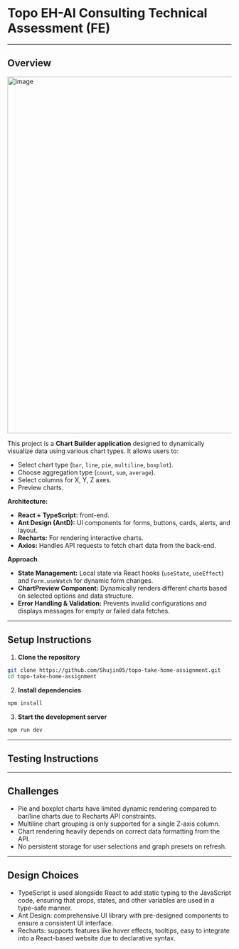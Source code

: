 # Topo EH-AI Consulting Technical Assessment (FE)  
---
## Overview
<img width="1683" height="801" alt="image" src="https://github.com/user-attachments/assets/fb8b8291-6253-413d-b8e7-512b29fd29d1" />

This project is a **Chart Builder application** designed to dynamically visualize data using various chart types. It allows users to:
- Select chart type (`bar`, `line`, `pie`, `multiline`, `boxplot`).  
- Choose aggregation type (`count`, `sum`, `average`).  
- Select columns for X, Y, Z axes.  
- Preview charts.

**Architecture:**
- **React + TypeScript:** front-end. 
- **Ant Design (AntD):** UI components for forms, buttons, cards, alerts, and layout.  
- **Recharts:** For rendering interactive charts.  
- **Axios:** Handles API requests to fetch chart data from the back-end.

**Approach**
- **State Management:** Local state via React hooks (`useState`, `useEffect`) and `Form.useWatch` for dynamic form changes.  
- **ChartPreview Component:** Dynamically renders different charts based on selected options and data structure.  
- **Error Handling & Validation:** Prevents invalid configurations and displays messages for empty or failed data fetches.
---

## Setup Instructions

1. **Clone the repository**  

```bash
git clone https://github.com/Shujin05/topo-take-home-assignment.git
cd topo-take-home-assignment
```

2. **Install dependencies** 
```bash
npm install
```

3. **Start the development server** 
```bash
npm run dev
```
---

## Testing Instructions

---
## Challenges
- Pie and boxplot charts have limited dynamic rendering compared to bar/line charts due to Recharts API constraints.
- Multiline chart grouping is only supported for a single Z-axis column.
- Chart rendering heavily depends on correct data formatting from the API.
- No persistent storage for user selections and graph presets on refresh.

---
## Design Choices
- TypeScript is used alongside React to add static typing to the JavaScript code, ensuring that props, states, and other variables are used in a type-safe manner.
- Ant Design: comprehensive UI library with pre-designed components to ensure a consistent UI interface.
- Recharts: supports features like hover effects, tooltips, easy to integrate into a React-based website due to declarative syntax.




